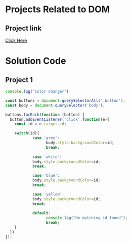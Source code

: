 # Projects Related to DOM

## Project link
[Click Here](https://stackblitz.com/edit/dom-project-chaiaurcode?file=index.html)

# Solution Code

## Project 1

```javascript
console.log("Color Changer")

const buttons = document.querySelectorAll('.button');
const body = document.querySelector('body');

buttons.forEach(function (button) {
  button.addEventListener('click',function(e){
    const id = e.target.id;

    switch(id){
            case 'grey':
                  body.style.backgroundColor=id;
                  break;
      
            case 'white':
            body.style.backgroundColor=id;
            break;

            case 'blue':
            body.style.backgroundColor=id;
            break;

            case 'yellow':
            body.style.backgroundColor=id;
            break;
      
            default:
                  console.log("No matching id found");
                  break;
    }
  })
});


```